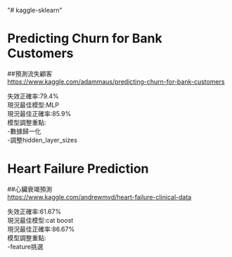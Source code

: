 "# kaggle-sklearn" 
# Predicting Churn for Bank Customers  
##預測流失顧客  
https://www.kaggle.com/adammaus/predicting-churn-for-bank-customers  

失效正確率:79.4%  
現況最佳模型:MLP  
現況最佳正確率:85.9%  
模型調整重點:  
-數據歸一化  
-調整hidden_layer_sizes  


# Heart Failure Prediction  
##心臟衰竭預測  
https://www.kaggle.com/andrewmvd/heart-failure-clinical-data  

失效正確率:61.67%  
現況最佳模型:cat boost  
現況最佳正確率:86.67%  
模型調整重點:  
-feature挑選  
